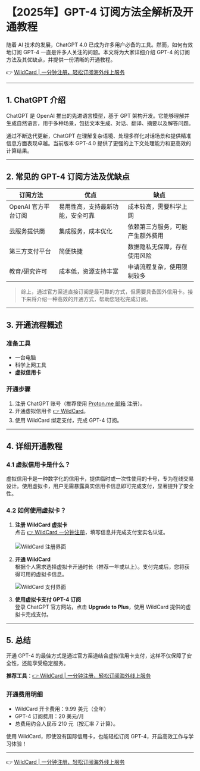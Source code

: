 # 【2025年】GPT-4 订阅方法全解析及开通教程

随着 AI 技术的发展，ChatGPT 4.0 已成为许多用户必备的工具。然而，如何有效地订阅 GPT-4 一直是许多人关注的问题。本文将为大家详细介绍 GPT-4 的订阅方法及其优缺点，并提供一份清晰的开通教程。

👉 [WildCard | 一分钟注册，轻松订阅海外线上服务](https://bit.ly/bewildcard)

---

## 1. ChatGPT 介绍

ChatGPT 是 OpenAI 推出的先进语言模型，基于 GPT 架构开发。它能够理解并生成自然语言，用于多种场景，包括文本生成、对话、翻译、摘要以及解答问题。

通过不断迭代更新，ChatGPT 在理解复杂语境、处理多样化对话场景和提供精准信息方面表现卓越。当前版本 GPT-4.0 提供了更强的上下文处理能力和更高效的计算结果。

---

## 2. 常见的 GPT-4 订阅方法及优缺点

| 订阅方法           | 优点                             | 缺点                              |
|--------------------|----------------------------------|-----------------------------------|
| OpenAI 官方平台订阅 | 易用性高，支持最新功能，安全可靠   | 成本较高，需要科学上网             |
| 云服务提供商        | 集成服务，成本优化                | 依赖第三方服务，可能产生额外费用     |
| 第三方支付平台      | 简便快捷                         | 数据隐私无保障，存在使用风险         |
| 教育/研究许可       | 成本低，资源支持丰富               | 申请流程复杂，使用限制较多           |

> 综上，通过官方渠道直接订阅是最可靠的方式，但需要具备国外信用卡。接下来将介绍一种高效的开通方式，帮助您轻松完成订阅。

---

## 3. 开通流程概述

### 准备工具

- 一台电脑
- 科学上网工具
- **虚拟信用卡**

### 开通步骤

1. 注册 ChatGPT 账号（推荐使用 [Proton.me 邮箱](https://proton.me) 注册）。
2. 开通虚拟信用卡 [👉 WildCard](https://bit.ly/bewildcard)。
3. 使用 WildCard 绑定支付，完成 GPT-4 订阅。

---

## 4. 详细开通教程

### 4.1 虚拟信用卡是什么？

虚拟信用卡是一种数字化的信用卡，提供临时或一次性使用的卡号，专为在线交易设计。使用虚拟卡，用户无需暴露真实信用卡信息即可完成支付，显著提升了安全性。

### 4.2 如何使用虚拟卡？

1. **注册 WildCard 虚拟卡**  
   点击 [👉 WildCard 一分钟注册](https://bit.ly/bewildcard)，填写信息并完成支付宝实名认证。

   ![WildCard 注册界面](https://puputeju-tc.oss-cn-beijing.aliyuncs.com/9zqkCjSZUV3Ex62.png)

2. **开通 WildCard**  
   根据个人需求选择虚拟卡开通时长（推荐一年或以上）。支付完成后，您将获得可用的虚拟卡信息。

   ![WildCard 支付界面](https://puputeju-tc.oss-cn-beijing.aliyuncs.com/vgazkZY3XwiO5Ip.png)

3. **使用虚拟卡支付 GPT-4 订阅**  
   登录 ChatGPT 官方网站，点击 **Upgrade to Plus**，使用 WildCard 提供的虚拟卡完成支付。

---

## 5. 总结

开通 GPT-4 的最佳方式是通过官方渠道结合虚拟信用卡支付，这样不仅保障了安全性，还能享受稳定服务。

**推荐工具**：[👉 WildCard | 一分钟注册，轻松订阅海外线上服务](https://bit.ly/bewildcard)

### 开通费用明细

- WildCard 开卡费用：9.99 美元（全年）
- GPT-4 订阅费用：20 美元/月
- 总费用约合人民币 210 元（按汇率 7 计算）。

使用 WildCard，即使没有国际信用卡，也能轻松订阅 GPT-4，开启高效工作与学习体验！

---
👉 [WildCard | 一分钟注册，轻松订阅海外线上服务](https://bit.ly/bewildcard)
